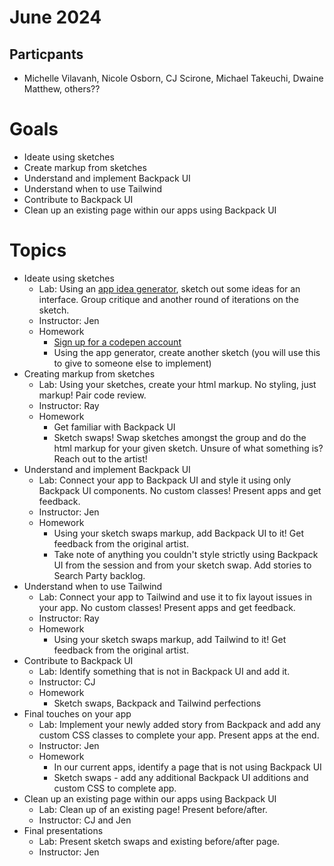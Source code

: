 # June 2024

## Particpants
- Michelle Vilavanh, Nicole Osborn, CJ Scirone, Michael Takeuchi, Dwaine Matthew, others??
  
# Goals
- Ideate using sketches
- Create markup from sketches
- Understand and implement Backpack UI
- Understand when to use Tailwind
- Contribute to Backpack UI
- Clean up an existing page within our apps using Backpack UI

# Topics
- Ideate using sketches
  - Lab: Using an [app idea generator](https://appideagenerator.com/), sketch out some ideas for an interface. Group critique and another round of iterations on the sketch.
  - Instructor: Jen
  - Homework
    - [Sign up for a codepen account](https://codepen.io/accounts/signup/user/free)
    - Using the app generator, create another sketch (you will use this to give to someone else to implement)
- Creating markup from sketches
  - Lab: Using your sketches, create your html markup. No styling, just markup! Pair code review.
  - Instructor: Ray
  - Homework
    - Get familiar with Backpack UI
    - Sketch swaps! Swap sketches amongst the group and do the html markup for your given sketch. Unsure of what something is? Reach out to the artist!
- Understand and implement Backpack UI
  - Lab: Connect your app to Backpack UI and style it using only Backpack UI components. No custom classes! Present apps and get feedback.
  - Instructor: Jen
  - Homework
    - Using your sketch swaps markup, add Backpack UI to it! Get feedback from the original artist.
    - Take note of anything you couldn't style strictly using Backpack UI from the session and from your sketch swap. Add stories to Search Party backlog.
- Understand when to use Tailwind
  - Lab: Connect your app to Tailwind and use it to fix layout issues in your app. No custom classes! Present apps and get feedback.
  - Instructor: Ray
  - Homework
    - Using your sketch swaps markup, add Tailwind to it! Get feedback from the original artist.
- Contribute to Backpack UI
  - Lab: Identify something that is not in Backpack UI and add it.
  - Instructor: CJ
  - Homework
    - Sketch swaps, Backpack and Tailwind perfections
- Final touches on your app
  - Lab: Implement your newly added story from Backpack and add any custom CSS classes to complete your app. Present apps at the end.
  - Instructor: Jen
  - Homework
    - In our current apps, identify a page that is not using Backpack UI
    - Sketch swaps - add any additional Backpack UI additions and custom CSS to complete app.
- Clean up an existing page within our apps using Backpack UI
  - Lab: Clean up of an existing page! Present before/after. 
  - Instructor: CJ and Jen
- Final presentations
  - Lab: Present sketch swaps and existing before/after page.
  - Instructor: Jen
